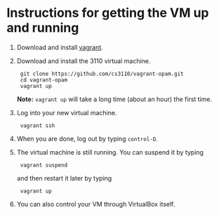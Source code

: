 # Instructions for getting the VM up and running #

1. Download and install [vagrant][].

2. Download and install the 3110 virtual machine.
        
        git clone https://github.com/cs3110/vagrant-opam.git
        cd vagrant-opam
        vagrant up

   **Note:** `vagrant up` will take a long time (about an hour) the first time.

3. Log into your new virtual machine.

        vagrant ssh

4. When you are done, log out by typing `control-D`.

5. The virtual machine is still running.  You can suspend it by typing

        vagrant suspend

   and then restart it later by typing

        vagrant up

6. You can also control your VM through VirtualBox itself.

[vagrant]: http://www.vagrantup.com/downloads.html
